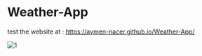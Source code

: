 # Weather-App

test the website at : https://aymen-nacer.github.io/Weather-App/

![1](https://user-images.githubusercontent.com/67188835/218085975-93a35f6d-c292-4247-b5b0-93d0f5d6d866.PNG)

